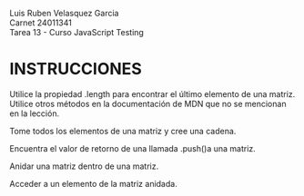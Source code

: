 Luis Ruben Velasquez Garcia  
Carnet 24011341  
Tarea 13 - Curso JavaScript Testing

# INSTRUCCIONES

Utilice la propiedad .length para encontrar el último elemento de una matriz.
Utilice otros métodos en la documentación de MDN que no se mencionan en la lección.

Tome todos los elementos de una matriz y cree una cadena.

Encuentra el valor de retorno de una llamada .push()a una matriz.

Anidar una matriz dentro de una matriz.

Acceder a un elemento de la matriz anidada.